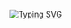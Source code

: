 </br>
<a href="https://git.io/typing-svg">
   <img src="https://readme-typing-svg.demolab.com?font=Fira+Code&size=35&pause=1000&color=black&width=435&lines=A+L+G+O+R+I+T+H+M+E+ !+ !+ !" alt="Typing SVG">
</a>
